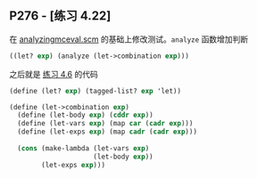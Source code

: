 ## P276 - [练习 4.22]

在 [analyzingmceval.scm](./analyzingmceval.scm) 的基础上修改测试。`analyze` 函数增加判断

``` Scheme
((let? exp) (analyze (let->combination exp)))
```

之后就是 [练习 4.6](./exercise_4_6.md) 的代码

``` Scheme
(define (let? exp) (tagged-list? exp 'let))

(define (let->combination exp)
  (define (let-body exp) (cddr exp))
  (define (let-vars exp) (map car (cadr exp)))
  (define (let-exps exp) (map cadr (cadr exp)))
  
  (cons (make-lambda (let-vars exp) 
                     (let-body exp)) 
        (let-exps exp)))
```

